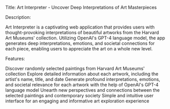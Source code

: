 Title: Art Interpreter - Uncover Deep Interpretations of Art Masterpieces

Description:

Art Interpreter is a captivating web application that provides users with thought-provoking interpretations of beautiful artworks from the Harvard Art Museums' collection. Utilizing OpenAI's GPT-4 language model, the app generates deep interpretations, emotions, and societal connections for each piece, enabling users to appreciate the art on a whole new level.

Features:

Discover randomly selected paintings from Harvard Art Museums' collection
Explore detailed information about each artwork, including the artist's name, title, and date
Generate profound interpretations, emotions, and societal relevance for each artwork with the help of OpenAI's GPT-4 language model
Unearth new perspectives and connections between the selected paintings and contemporary society
Simple and intuitive user interface for an engaging and informative art exploration experience
